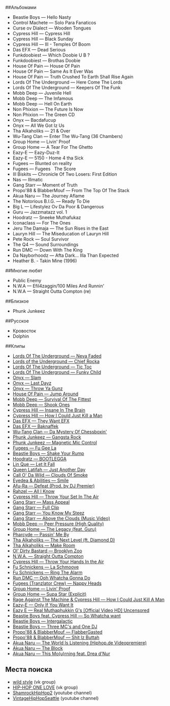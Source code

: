 ##Альбомами
* Beastie Boys — Hello Nasty
* Control Machete — Solo Para Fanaticos
* Curse ov Dialect — Wooden Tongues
* Cypress Hill — Cypress Hill
* Cypress Hill — Black Sunday
* Cypress Hill — III - Temples Of Boom
* Das EFX — Dead Serious
* Funkdoobiest — Which Doobie U B ?
* Funkdoobiest — Brothas Doobie
* House Of Pain — House Of Pain
* House Of Pain — Same As It Ever Was
* House Of Pain — Truth Crushed To Earth Shall Rise Again
* Lords Of The Underground — Here Come The Lords
* Lords Of The Underground — Keepers Of The Funk
* Mobb Deep — Juvenile Hell
* Mobb Deep — The Infamous
* Mobb Deep — Hell On Earth
* Non Phixion — The Future Is Now
* Non Phixion — The Green CD
* Onyx — Bacdafucup
* Onyx — All We Got Iz Us
* Tha Alkaholiks — 21 &amp; Over
* Wu-Tang Clan — Enter The Wu-Tang (36 Chambers)
* Group Home — Livin&#39; Proof
* Group Home — A Tear For The Ghetto
* Eazy-E — Eazy-Duz-It
* Eazy-E — 5150 - Home 4 tha Sick
* Fugees — Blunted on reality
* Fugees — Fugees&nbsp;&nbsp; The Score
* Ill Biskits — Chronicle Of Two Losers: First Edition
* Nas — Illmatic
* Gang Starr — Moment of Truth
* Propo'88 & BlabberMouf — From The Top Of The Stack
* Akua Naru — The Journey Aflame
* The Notorious B.I.G. — Ready To Die
* Big L — Lifestylez Ov Da Poor & Dangerous
* Guru — Jazzmatazz vol. 1
* Hoodratz — Sneeke Muthafukaz
* Iconaclass — For The Ones
* Jeru The Damaja — The Sun Rises in the East
* Lauryn Hill — The Miseducation of Lauryn Hill
* Pete Rock — Soul Survivor
* The Q4 — Sound Surroundings
* Run DMC — Down With The King
* Da Nayborhoodz — Afta Dark... Illa Than Expected
* Heather B. - Takin Mine (1996)

##Многие любят
* Public Enemy
* N.W.A — Efil4zaggin/100 Miles And Runnin&#39;
* N.W.A — Straight Outta Compton (re)

##Близкое
* Phunk Junkeez

##Русское
* Кровосток
* Dolphin

##Клипы
* [Lords Of The Underground — Neva Faded](http://youtu.be/6kaFP1czY-4)
* [Lords of the Underground — Chief Rocka](http://youtu.be/YFbLRZCExBk)
* [Lords Of The Underground — Tic Toc](http://www.youtube.com/watch?v=Ufi5E2jeC_E)
* [Lords Of The Underground — Funky Child](http://www.youtube.com/watch?v=b43L60-Ovbg)
* [Onyx — Slam ](http://youtu.be/7ADgCeYJMN4)
* [Onyx — Last Dayz ](http://www.youtube.com/watch?v=S1ThxWzkELk)
* [Onyx — Throw Ya Gunz ](http://youtu.be/mQmfzGf9904)
* [House Of Pain — Jump Around](http://www.youtube.com/watch?v=KZaz7OqyTHQ)
* [Mobb Deep — Survival Of The Fittest](http://www.youtube.com/watch?v=hIq4UTgqDAc)
* [Mobb Deep — Shook Ones](http://www.youtube.com/watch?v=yoYZf-lBF_U)
* [Cypress Hill — Insane In The Brain](http://youtu.be/RijB8wnJCN0)
* [Cypress Hill — How I Could Just Kill a Man](http://youtu.be/Yg-RIOATCbU)
* [Das EFX — They Want EFX](http://youtu.be/UmiiW936jqw)
* [Das EFX — Baknaffek](http://youtu.be/bw0Atm_W9J4)
* [Wu-Tang Clan — Da Mystery Of Chessboxin' ](http://www.youtube.com/watch?v=pJk0p-98Xzc)
* [Phunk Junkeez — Gangsta Rock](http://youtu.be/15QA8nF7BiE)
* [Phunk Junkeez — Magnetic Mic Control](http://www.youtube.com/watch?v=AgSvZgMOClE)
* [Fugees — Fu Gee La](http://youtu.be/aBCiwQFcvFI)
* [Beastie Boys — Shake Your Rump](http://www.youtube.com/watch?v=BptQHAW2T5M)
* [Hoodratz — BOOTLEGGA](http://www.youtube.com/watch?v=pDP67BnPDN4)
* [Lin Que — Let It Fall](http://www.youtube.com/watch?v=rWF5owcnCrY)
* [Queen Latifah — Just Another Day ](http://www.youtube.com/watch?v=YkGY5EzA-h4)
* [Call O' Da Wild — Clouds Of Smoke](http://www.youtube.com/watch?v=4zdMKZ9o1kI)
* [Eyedea & Abilities — Smile](http://www.youtube.com/watch?v=z9-eKhCukW8)
* [Afu-Ra — Defeat (Prod. by DJ Premier) ](http://www.youtube.com/watch?v=DW15ayNIn94)
* [Rahzel — All I Know](http://www.youtube.com/watch?v=SOHDAuHHhws)
* [Cypress Hill — Throw Your Set In The Air ](http://www.youtube.com/watch?v=TMRbDF-Ea8M)
* [Gang Starr — Mass Appeal](http://www.youtube.com/watch?v=y9lNbNGbo24)
* [Gang Starr — Full Clip](http://www.youtube.com/watch?v=U76Nde6rMTw)
* [Gang Starr — You Know My Steez](http://www.youtube.com/watch?v=JXCo_lR3Pp0)
* [Gang Starr — Above the Clouds (Music Video) ](http://www.youtube.com/watch?v=f5aKBJY1nEg)
* [Mobb Deep — Peer Pressure (High Quality) ](http://www.youtube.com/watch?v=THODZMhjWVI)
* [Group Home — The Legacy (feat. Guru)](http://www.youtube.com/watch?v=yoUutGtnz8E)
* [Pharcyde — Passin' Me By](http://www.youtube.com/watch?v=QjsPG0Kspxo)
* [Tha Alkaholiks — The Next Level (ft. Diamond D)](http://www.youtube.com/watch?v=2O3gyjEt_NA)
* [Tha Alkaholiks — Make Room](http://www.youtube.com/watch?v=o_ikw8Z7lpI)
* [Ol' Dirty Bastard — Brooklyn Zoo](http://www.youtube.com/watch?v=T3re3Qf7JaE)
* [N.W.A. — Straight Outta Compton](http://www.youtube.com/watch?v=TMZi25Pq3T8)
* [Cypress Hill — Throw Your Hands In the Air ](http://www.youtube.com/watch?v=dNO6aR79PZ4)
* [Fu Schnickens — La Schmoove](http://www.youtube.com/watch?v=7XF_aZvcb-c)
* [Fu Schnickens — Ring The Alarm](http://www.youtube.com/watch?v=j5Fq-S1rMAc)
* [Run DMC — Ooh Whatcha Gonna Do](http://www.youtube.com/watch?v=VwWy5dAoNUk)
* [Fugees (Tranzlator Crew) — Nappy Heads ](http://www.youtube.com/watch?v=s8sNnNRhQ2g)
* [Group Home — Livin' Proof ](http://www.youtube.com/watch?v=TI264qcI2lo)
* [Group Home — Supa Star (Explicit) ](http://www.youtube.com/watch?v=MZCNnDSKJsM)
* [Rage Against The Machine & Cypress Hill — How I Could Just Kill A Man](http://www.youtube.com/watch?v=QPYLcuC6UU0)
* [Eazy-E — Only If You Want It ](http://www.youtube.com/watch?v=Oce5jk3fz_8)
* [Eazy E — Real Muthaphukkin G's [Official Video HD] Uncensored](http://www.youtube.com/watch?v=fJM2aEggBA8)
* [Beastie Boys feat. Cypress Hill — So Whatcha want ](http://www.youtube.com/watch?v=DC-gRQh_pFw)
* [Beastie Boys — Intergalactic](http://www.youtube.com/watch?v=qORYO0atB6g)
* [Beastie Boys — Three MC's and One DJ ](http://www.youtube.com/watch?v=XflfiylNNXY)
* [Propo'88 & BlabberMouf — FlabberGasted](http://www.youtube.com/watch?v=YRkeKkTM4j8)
* [Propo'88 & BlabberMouf — Shit Iz Buttah](http://www.youtube.com/watch?v=xv4R7zcZbYQ)
* [Akua Naru — The World Is Listening (Hiphop.de Videopremiere)](http://www.youtube.com/watch?v=l3-4-3mHbY8)
* [Akua Naru — The Block](http://www.youtube.com/watch?v=Tj6LLXtZPRY)
* [Akua Naru — This Mo(u)rning feat. Drea d'Nur](http://www.youtube.com/watch?v=h2ka2v9Z9Us)

## Места поиска
* [wild style](http://vk.com/public36476367) (vk group)
* [HIP-HOP ONE LOVE](http://vk.com/hiphoponeluv) (vk group)
* [ShamrockHipHop2](http://www.youtube.com/channel/UCHYXe-XwM8HC1ldHjrX1TdA) (youtube channel)
* [VintageHipHopSeattle](http://www.youtube.com/channel/UCWGljB8djPusdaKtVx1UKfg) (youtube channel)